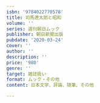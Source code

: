 ```yaml
---
isbn: '9784022770578'
title: 司馬遼太郎と昭和
volume: ''
series: 週刊朝日ムック
publisher: 朝日新聞出版
pubdate: '2020-03-24'
cover: ''
author: ''
description: ''
price: '980'
genre: ''
target: 雑誌扱い
format: ムック・その他
content: 日本文学、評論、随筆、その他

---
```

